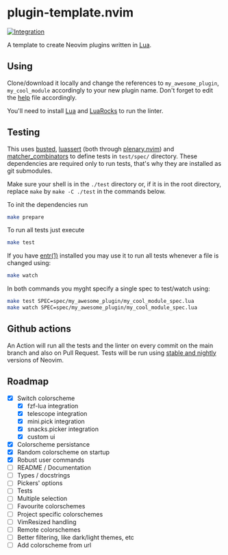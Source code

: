 # plugin-template.nvim

[![Integration][integration-badge]][integration-runs]

A template to create Neovim plugins written in [Lua][lua].

## Using

Clone/download it locally and change the references to `my_awesome_plugin`,
`my_cool_module` accordingly to your new plugin name. Don't forget to edit the
[help][help] file accordingly.

You'll need to install [Lua][lua] and [LuaRocks][luarocks] to run the linter.

## Testing

This uses [busted][busted], [luassert][luassert] (both through
[plenary.nvim][plenary]) and [matcher_combinators][matcher_combinators] to
define tests in `test/spec/` directory. These dependencies are required only to
run tests, that's why they are installed as git submodules.

Make sure your shell is in the `./test` directory or, if it is in the root directory,
replace `make` by `make -C ./test` in the commands below.

To init the dependencies run

```bash
make prepare
```

To run all tests just execute

```bash
make test
```

If you have [entr(1)][entr] installed you may use it to run all tests whenever a
file is changed using:

```bash
make watch
```

In both commands you myght specify a single spec to test/watch using:

```bash
make test SPEC=spec/my_awesome_plugin/my_cool_module_spec.lua
make watch SPEC=spec/my_awesome_plugin/my_cool_module_spec.lua
```

## Github actions

An Action will run all the tests and the linter on every commit on the main
branch and also on Pull Request. Tests will be run using
[stable and nightly][neovim-test-versions] versions of Neovim.

[lua]: https://www.lua.org/
[entr]: https://eradman.com/entrproject/
[luarocks]: https://luarocks.org/
[busted]: https://olivinelabs.com/busted/
[luassert]: https://github.com/Olivine-Labs/luassert
[plenary]: https://github.com/nvim-lua/plenary.nvim
[matcher_combinators]: https://github.com/m00qek/matcher_combinators.lua
[integration-badge]: https://github.com/m00qek/plugin-template.nvim/actions/workflows/integration.yml/badge.svg
[integration-runs]: https://github.com/m00qek/plugin-template.nvim/actions/workflows/integration.yml
[neovim-test-versions]: .github/workflows/integration.yml#L17
[help]: doc/my-awesome-plugin.txt

## Roadmap

- [x] Switch colorscheme
  - [x] fzf-lua integration
  - [x] telescope integration
  - [x] mini.pick integration
  - [x] snacks.picker integration
  - [x] custom ui
- [x] Colorscheme persistance
- [x] Random colorscheme on startup
- [x] Robust user commands
- [ ] README / Documentation
- [ ] Types / docstrings
- [ ] Pickers' options
- [ ] Tests
- [ ] Multiple selection
- [ ] Favourite colorschemes
- [ ] Project specific colorschemes
- [ ] VimResized handling
- [ ] Remote colorschemes
- [ ] Better filtering, like dark/light themes, etc
- [ ] Add colorscheme from url
